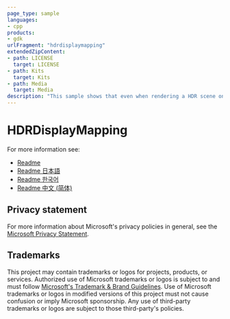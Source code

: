 ```yaml
---
page_type: sample
languages:
- cpp
products:
- gdk
urlFragment: "hdrdisplaymapping"
extendedZipContent:
- path: LICENSE
  target: LICENSE
- path: Kits
  target: Kits
- path: Media
  target: Media
description: "This sample shows that even when rendering a HDR scene on a HDR capable TV, some tone mapping is still needed, referred to as 'HDR display mapping'."
---
```


# HDRDisplayMapping

For more information see: 
- [Readme](https://github.com/microsoft/Xbox-GDK-Samples/blob/main/Samples/Graphics/HDRDisplayMapping/readme_en-us.md)
- [Readme 日本語](https://github.com/microsoft/Xbox-GDK-Samples/blob/main/Samples/Graphics/HDRDisplayMapping/readme_ja-jp.md)
- [Readme 한국어](https://github.com/microsoft/Xbox-GDK-Samples/blob/main/Samples/Graphics/HDRDisplayMapping/readme_ko-kr.md)
- [Readme 中文 (简体)](https://github.com/microsoft/Xbox-GDK-Samples/blob/main/Samples/Graphics/HDRDisplayMapping/readme_zh-cn.md)

## Privacy statement

For more information about Microsoft's privacy policies in general, see the [Microsoft Privacy Statement](https://privacy.microsoft.com/privacystatement/).

## Trademarks

This project may contain trademarks or logos for projects, products, or services. Authorized use of Microsoft trademarks or logos is subject to and must follow [Microsoft's Trademark & Brand Guidelines](https://www.microsoft.com/en-us/legal/intellectualproperty/trademarks/usage/general). Use of Microsoft trademarks or logos in modified versions of this project must not cause confusion or imply Microsoft sponsorship. Any use of third-party trademarks or logos are subject to those third-party's policies.
